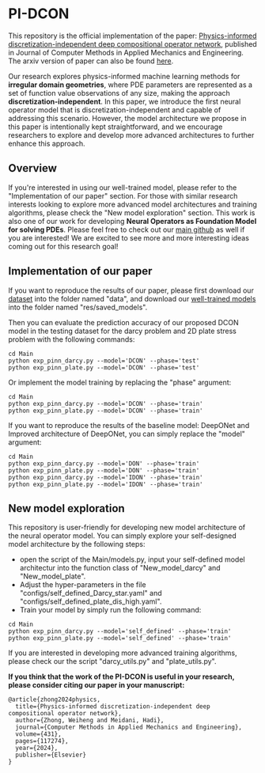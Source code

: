 # PI-DCON

This repository is the official implementation of the paper: [Physics-informed discretization-independent deep compositional operator network](https://www.sciencedirect.com/science/article/abs/pii/S0045782524005309), published in Journal of Computer Methods in Applied Mechanics and Engineering. The arxiv version of paper can also be found [here](https://arxiv.org/html/2404.13646v1).

Our research explores physics-informed machine learning methods for **irregular domain geometries**, where PDE parameters are represented as a set of function value observations of any size, making the approach **discretization-independent**. In this paper, we introduce the first neural operator model that is discretization-independent and capable of addressing this scenario. However, the model architecture we propose in this paper is intentionally kept straightforward, and we encourage researchers to explore and develop more advanced architectures to further enhance this approach. 

## Overview

If you're interested in using our well-trained model, please refer to the "Implementation of our paper" section. For those with similar research interests looking to explore more advanced model architectures and training algorithms, please check the "New model exploration" section. This work is also one of our work for developing **Neural Operators as Foundation Model for solving PDEs**. Please feel free to check out our [main github](https://github.com/WeihengZ/Physics-informed-Neural-Foundation-Operator) as well if you are interested! We are excited to see more and more interesting ideas coming out for this research goal!

## Implementation of our paper

If you want to reproduce the results of our paper, please first download our [dataset](https://drive.google.com/drive/folders/10c5BWVvd-Oj13tMGhE07Tau07aTWfOhM?usp=sharing) into the folder named "data", and download our [well-trained models](https://drive.google.com/drive/folders/1NFUTkvSoubaTnrcjHf0R29J66E-uJEBz?usp=sharing) into the folder named "res/saved_models". 

Then you can evaluate the prediction accuracy of our proposed DCON model in the testing dataset for the darcy problem and 2D plate stress problem with the following commands:
```
cd Main
python exp_pinn_darcy.py --model='DCON' --phase='test'
python exp_pinn_plate.py --model='DCON' --phase='test'
```

Or implement the model training by replacing the "phase" argument:
```
cd Main
python exp_pinn_darcy.py --model='DCON' --phase='train'
python exp_pinn_plate.py --model='DCON' --phase='train'
```

If you want to reproduce the results of the baseline model: DeepONet and Improved architecture of DeepONet, you can simply replace the "model" argument:
```
cd Main
python exp_pinn_darcy.py --model='DON' --phase='train'
python exp_pinn_plate.py --model='DON' --phase='train'
python exp_pinn_darcy.py --model='IDON' --phase='train'
python exp_pinn_plate.py --model='IDON' --phase='train'
```

## New model exploration

This repository is user-friendly for developing new model architecture of the neural operator model. You can simply explore your self-designed model architecture by the following steps:
* open the script of the Main/models.py, input your self-defined model architectur into the function class of "New_model_darcy" and "New_model_plate".
* Adjust the hyper-parameters in the file "configs/self_defined_Darcy_star.yaml" and "configs/self_defined_plate_dis_high.yaml". 
* Train your model by simply run the following command:
```
cd Main
python exp_pinn_darcy.py --model='self_defined' --phase='train'
python exp_pinn_plate.py --model='self_defined' --phase='train'
```

If you are interested in developing more advanced training algorithms, please check our the script "darcy_utils.py" and "plate_utils.py".

****If you think that the work of the PI-DCON is useful in your research, please consider citing our paper in your manuscript:****
```
@article{zhong2024physics,
  title={Physics-informed discretization-independent deep compositional operator network},
  author={Zhong, Weiheng and Meidani, Hadi},
  journal={Computer Methods in Applied Mechanics and Engineering},
  volume={431},
  pages={117274},
  year={2024},
  publisher={Elsevier}
}
```
